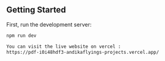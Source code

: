 ## Getting Started

First, run the development server:

```bash
npm run dev

You can visit the live website on vercel : 
https://pdf-i0i48hdf3-andikaflyings-projects.vercel.app/
